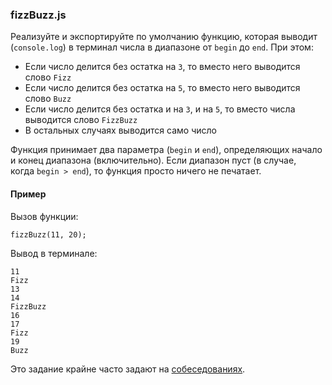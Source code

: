 ### fizzBuzz.js

Реализуйте и экспортируйте по умолчанию функцию, которая выводит (`console.log`) в терминал числа в диапазоне от `begin` до `end`. При этом:

-   Если число делится без остатка на `3`, то вместо него выводится слово `Fizz`
-   Если число делится без остатка на `5`, то вместо него выводится слово `Buzz`
-   Если число делится без остатка и на `3`, и на `5`, то вместо числа выводится слово `FizzBuzz`
-   В остальных случаях выводится само число

Функция принимает два параметра (`begin` и `end`), определяющих начало и конец диапазона (включительно). Если диапазон пуст (в случае, когда `begin > end`), то функция просто ничего не печатает.

#### Пример

Вызов функции:

```
fizzBuzz(11, 20);

```

Вывод в терминале:

```
11
Fizz
13
14
FizzBuzz
16
17
Fizz
19
Buzz

```

Это задание крайне часто задают на [собеседованиях](https://habrahabr.ru/post/298134/).